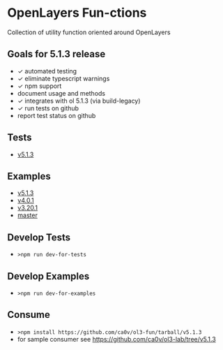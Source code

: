 # OpenLayers Fun-ctions
Collection of utility function oriented around OpenLayers

## Goals for 5.1.3 release

* ✓ automated testing
* ✓ eliminate typescript warnings
* ✓ npm support
* document usage and methods
* ✓ integrates with ol 5.1.3 (via build-legacy)
* ✓ run tests on github
* report test status on github

## Tests

* [v5.1.3](https://rawgit.com/ca0v/ol3-fun/v5.1.3/loaders/tests/index.html)

## Examples

* [v5.1.3](https://rawgit.com/ca0v/ol3-fun/v5.1.3/loaders/examples.html)
* [v4.0.1](https://rawgit.com/ca0v/ol3-fun/v4.0.1/rawgit.html)
* [v3.20.1](https://rawgit.com/ca0v/ol3-fun/v3.20.1/rawgit.html)
* [master](https://rawgit.com/ca0v/ol3-fun/master/rawgit.html)

## Develop Tests

* `>npm run dev-for-tests`

## Develop Examples

* `>npm run dev-for-examples`

## Consume

* `>npm install https://github.com/ca0v/ol3-fun/tarball/v5.1.3`
* for sample consumer see https://github.com/ca0v/ol3-lab/tree/v5.1.3

